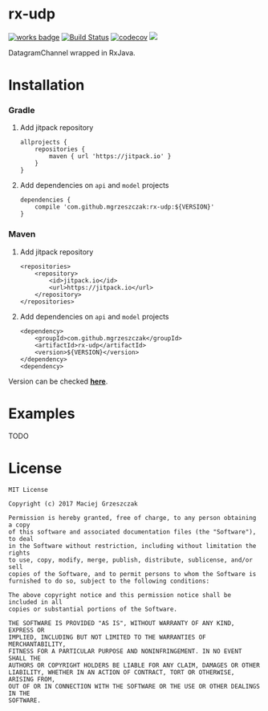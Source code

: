 # rx-udp

[![works badge](https://cdn.rawgit.com/nikku/works-on-my-machine/v0.2.0/badge.svg)](https://github.com/nikku/works-on-my-machine)
[![Build Status](https://travis-ci.org/mgrzeszczak/rx-udp.png)](https://travis-ci.org/mgrzeszczak/rx-udp)
[![codecov](https://codecov.io/gh/mgrzeszczak/rx-udp/branch/master/graph/badge.svg)](https://codecov.io/gh/mgrzeszczak/rx-udp)
[![](https://jitpack.io/v/mgrzeszczak/rx-udp.svg)](https://jitpack.io/#mgrzeszczak/rx-udp)

DatagramChannel wrapped in RxJava.

# Installation

### Gradle
1. Add jitpack repository
    ```
    allprojects {
        repositories {
            maven { url 'https://jitpack.io' }
        }
    }
    ```
2. Add dependencies on `api` and `model` projects
    ```
    dependencies {
        compile 'com.github.mgrzeszczak:rx-udp:${VERSION}'
    }
    ```

### Maven
1. Add jitpack repository
    ```
    <repositories>
        <repository>
            <id>jitpack.io</id>
            <url>https://jitpack.io</url>
        </repository>
    </repositories>
    ```
2. Add dependencies on `api` and `model` projects
    ```
    <dependency>
        <groupId>com.github.mgrzeszczak</groupId>
        <artifactId>rx-udp</artifactId>
        <version>${VERSION}</version>
    </dependency>
    <dependency>
    ```

Version can be checked [__here__](https://jitpack.io/#mgrzeszczak/rx-udp).

# Examples

TODO

# License
```
MIT License

Copyright (c) 2017 Maciej Grzeszczak

Permission is hereby granted, free of charge, to any person obtaining a copy
of this software and associated documentation files (the "Software"), to deal
in the Software without restriction, including without limitation the rights
to use, copy, modify, merge, publish, distribute, sublicense, and/or sell
copies of the Software, and to permit persons to whom the Software is
furnished to do so, subject to the following conditions:

The above copyright notice and this permission notice shall be included in all
copies or substantial portions of the Software.

THE SOFTWARE IS PROVIDED "AS IS", WITHOUT WARRANTY OF ANY KIND, EXPRESS OR
IMPLIED, INCLUDING BUT NOT LIMITED TO THE WARRANTIES OF MERCHANTABILITY,
FITNESS FOR A PARTICULAR PURPOSE AND NONINFRINGEMENT. IN NO EVENT SHALL THE
AUTHORS OR COPYRIGHT HOLDERS BE LIABLE FOR ANY CLAIM, DAMAGES OR OTHER
LIABILITY, WHETHER IN AN ACTION OF CONTRACT, TORT OR OTHERWISE, ARISING FROM,
OUT OF OR IN CONNECTION WITH THE SOFTWARE OR THE USE OR OTHER DEALINGS IN THE
SOFTWARE.
```